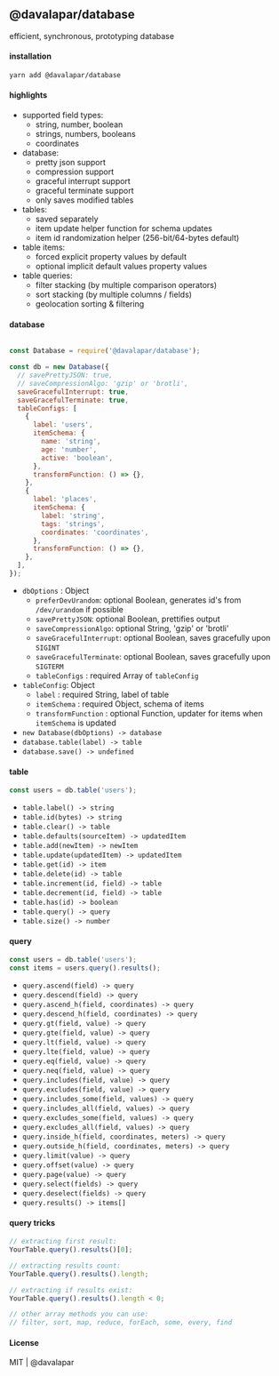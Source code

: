 ## @davalapar/database

efficient, synchronous, prototyping database

#### installation

```sh
yarn add @davalapar/database
```

#### highlights

- supported field types:
  - string, number, boolean
  - strings, numbers, booleans
  - coordinates
- database:
  - pretty json support
  - compression support
  - graceful interrupt support
  - graceful terminate support
  - only saves modified tables
- tables:
  - saved separately
  - item update helper function for schema updates
  - item id randomization helper (256-bit/64-bytes default)
- table items:
  - forced explicit property values by default
  - optional implicit default values property values
- table queries:
  - filter stacking (by multiple comparison operators)
  - sort stacking (by multiple columns / fields)
  - geolocation sorting & filtering

#### database

```js

const Database = require('@davalapar/database');

const db = new Database({
  // savePrettyJSON: true,
  // saveCompressionAlgo: 'gzip' or 'brotli',
  saveGracefulInterrupt: true,
  saveGracefulTerminate: true,
  tableConfigs: [
    {
      label: 'users',
      itemSchema: {
        name: 'string',
        age: 'number',
        active: 'boolean',
      },
      transformFunction: () => {},
    },
    {
      label: 'places',
      itemSchema: {
        label: 'string',
        tags: 'strings',
        coordinates: 'coordinates',
      },
      transformFunction: () => {},
    },
  ],
});
```

- `dbOptions` : Object
  - `preferDevUrandom`: optional Boolean, generates id's from `/dev/urandom` if possible
  - `savePrettyJSON`: optional Boolean, prettifies output
  - `saveCompressionAlgo`: optional String, 'gzip' or 'brotli'
  - `saveGracefulInterrupt`: optional Boolean, saves gracefully upon `SIGINT`
  - `saveGracefulTerminate`: optional Boolean, saves gracefully upon `SIGTERM`
  - `tableConfigs` : required Array of `tableConfig`
- `tableConfig`: Object
  - `label` : required String, label of table
  - `itemSchema` : required Object, schema of items
  - `transformFunction` : optional Function, updater for items when `itemSchema` is updated
- `new Database(dbOptions) -> database`
- `database.table(label) -> table`
- `database.save() -> undefined`

#### table

```js
const users = db.table('users');
```

- `table.label() -> string`
- `table.id(bytes) -> string`
- `table.clear() -> table`
- `table.defaults(sourceItem) -> updatedItem`
- `table.add(newItem) -> newItem`
- `table.update(updatedItem) -> updatedItem`
- `table.get(id) -> item`
- `table.delete(id) -> table`
- `table.increment(id, field) -> table`
- `table.decrement(id, field) -> table`
- `table.has(id) -> boolean`
- `table.query() -> query`
- `table.size() -> number`

#### query

```js
const users = db.table('users');
const items = users.query().results();
```

- `query.ascend(field) -> query`
- `query.descend(field) -> query`
- `query.ascend_h(field, coordinates) -> query`
- `query.descend_h(field, coordinates) -> query`
- `query.gt(field, value) -> query`
- `query.gte(field, value) -> query`
- `query.lt(field, value) -> query`
- `query.lte(field, value) -> query`
- `query.eq(field, value) -> query`
- `query.neq(field, value) -> query`
- `query.includes(field, value) -> query`
- `query.excludes(field, value) -> query`
- `query.includes_some(field, values) -> query`
- `query.includes_all(field, values) -> query`
- `query.excludes_some(field, values) -> query`
- `query.excludes_all(field, values) -> query`
- `query.inside_h(field, coordinates, meters) -> query`
- `query.outside_h(field, coordinates, meters) -> query`
- `query.limit(value) -> query`
- `query.offset(value) -> query`
- `query.page(value) -> query`
- `query.select(fields) -> query`
- `query.deselect(fields) -> query`
- `query.results() -> items[]`

#### query tricks

```js
// extracting first result:
YourTable.query().results()[0];

// extracting results count:
YourTable.query().results().length;

// extracting if results exist:
YourTable.query().results().length < 0;

// other array methods you can use:
// filter, sort, map, reduce, forEach, some, every, find
```

#### License

MIT | @davalapar
